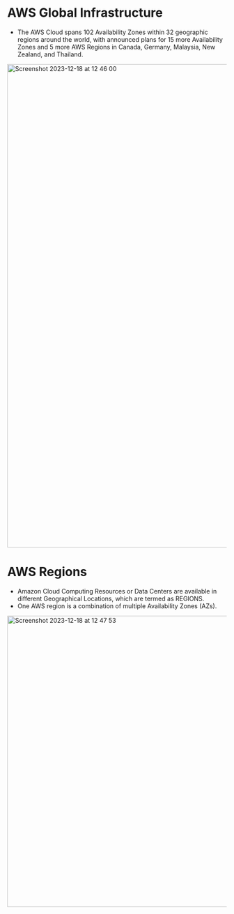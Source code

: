 # AWS Global Infrastructure 
- The AWS Cloud spans 102 Availability Zones within 32 geographic regions around the world, with announced plans for 15 more Availability Zones and 5 more AWS Regions in Canada, Germany, Malaysia, New Zealand, and Thailand.
 <img width="1110" alt="Screenshot 2023-12-18 at 12 46 00" src="https://github.com/KarthikSappidi/AWS-NOTES/assets/138702639/9d222fe1-09ca-4760-a806-f6e378697d43">

# AWS Regions
- Amazon Cloud Computing Resources or Data Centers are available in different Geographical Locations, which are termed as REGIONS.
- One AWS region is a combination of multiple Availability Zones (AZs).

<img width="669" alt="Screenshot 2023-12-18 at 12 47 53" src="https://github.com/KarthikSappidi/AWS-NOTES/assets/138702639/d96778e8-c277-4992-8671-4c0eb19dbea6">

